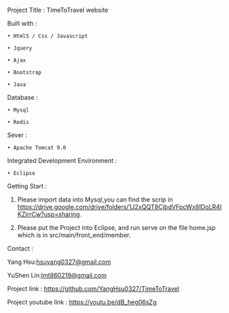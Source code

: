 Project Title : TimeToTravel website

Built with : 

	• Html5 / Css / Javascript
  
  	• Jquery
  
  	• Ajax
  
  	• Bootstrap
  
  	• Java
  
Database : 

  	• Mysql
  
  	• Redis
  
Sever : 

  	• Apache Tomcat 9.0
  
Integrated Development Environment :

  	• Eclipse
  
Getting Start :

1. Please import data into Mysql,you can find the scrip in https://drive.google.com/drive/folders/1J2xQQT8CjbdVFpcWx8IDoLR4IKZirrCw?usp=sharing.

2. Please put the Project into Eclipse, and run serve on the file home.jsp which is in src/main/front_end/member.

Contact : 

Yang Hsu:hsuyang0327@gmail.com

YuShen Lin:lmt860219@gmail.com

Project link : https://github.com/YangHsu0327/TimeToTravel

Project youtube link : https://youtu.be/dB_heg06sZg
